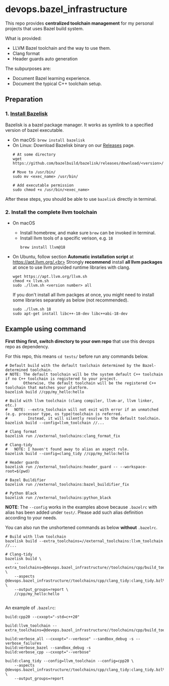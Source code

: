 # devops.bazel_infrastructure
This repo provides **centralized toolchain management** for my personal projects that uses Bazel build system.

What is provided:
* LLVM Bazel toolchain and the way to use them.
* Clang format
* Header guards auto generation

The subpurposes are:
* Document Bazel learning experience.
* Document the typical C++ toolchain setup.

## Preparation
### 1. [Install Bazelisk](https://github.com/bazelbuild/bazelisk?tab=readme-ov-file#installation)<br>
Bazelisk is a bazel package manager. It works as symlink to a specified version of bazel executable.
* On macOS: `brew install bazelisk`
* On Linux: Download Bazelisk binary on our [Releases](https://github.com/bazelbuild/bazelisk/releases) page.
    ```shell
    # At some directory
    wget https://github.com/bazelbuild/bazelisk/releases/download/<version>/<exec_name>

    # Move to /usr/bin/
    sudo mv <exec_name> /usr/bin/

    # Add executable permission
    sudo chmod +x /usr/bin/<exec_name>
    ```
After these steps, you should be able to use `bazelisk` directly in terminal.

### 2. Install the complete llvm toolchain
* On macOS
    * Install homebrew, and make sure `brew` can be invoked in terminal.
    * Install llvm tools of a specific verison, e.g. `18`
        ```shell
        brew install llvm@18
        ```
* On Ubuntu, follow section **Automatic installation script** at https://apt.llvm.org/.<br>
    Strongly **recommend** install **all llvm packages** at once to use llvm provided runtime libraries with clang.
    ```shell
    wget https://apt.llvm.org/llvm.sh
    chmod +x llvm.sh
    sudo ./llvm.sh <version number> all
    ```

  If you don't install all llvm packges at once, you might need to install some libraries separately as below (not recommended).
    ```shell
    sudo ./llvm.sh 18
    sudo apt-get install libc++-18-dev libc++abi-18-dev
    ```


## Example using command
**First thing first, switch directory to your own repo** that use this devops repo as dependency.

For this repo, this means `cd tests/` before run any commands below.

```shell
# Default build with the default toolchain determined by the Bazel-determined toolchain.
# NOTE: The default toolchain will be the system default C++ toolchain if no C++ toolchain is registered to your project.
#       Otherwise, the default toolchain will be the registered C++ toolchain that matches your platform.
bazelisk build //cpp/my_hello:hello

# Build with llvm toolchain (clang compiler, llvm-ar, llvm linker, etc.)
#   NOTE: --extra_toolchain will not exit with error if an unmatched (e.g. processor type, os type)toolchain is referred.
#         Instead, it will silently resolve to the default toolchain.
bazelisk build --config=llvm_toolchain //...

# Clang format
bazelisk run //external_toolchains:clang_format_fix

# Clang-tidy
#   NOTE: I haven't found away to alias an aspect rule.
bazelisk build --config=clang_tidy //cpp/my_hello:hello

# Header guards
bazelisk run //external_toolchains:header_guard -- --workspace-root=$(pwd)

# Bazel Buildifier
bazelisk run //external_toolchains:bazel_buildifier_fix

# Python Black
bazelisk run //external_toolchains:python_black
```
**NOTE**: The `--config` works in the examples above because `.bazelrc` with alias has been added under `test/`. Please add such alias definition according to your needs.

You can also run the unshortened commands as below **without** `.bazelrc`.
```shell
# Build with llvm toolchain
bazelisk build --extra_toolchains=//external_toolchains:llvm_toolchain //...

# Clang-tidy
bazelisk build \
    --extra_toolchains=@devops.bazel_infrastructure//toolchains/cpp/build_tools:llvm_toolchain \
    --aspects @devops.bazel_infrastructure//toolchains/cpp/clang_tidy:clang_tidy.bzl%clang_tidy_aspect \
    --output_groups=report \
    //cpp/my_hello:hello


```

An example of `.bazelrc`:
```shell
build:cpp20 --cxxopt="-std=c++20"

build:llvm_toolchain --extra_toolchains=@devops.bazel_infrastructure//toolchains/cpp/build_tools:llvm_toolchain

build:verbose_all --cxxopt="--verbose" --sandbox_debug -s --verbose_failures
build:verbose_bazel --sandbox_debug -s
build:verbose_cpp --cxxopt="--verbose"

build:clang_tidy --config=llvm_toolchain --config=cpp20 \
    --aspects @devops.bazel_infrastructure//toolchains/cpp/clang_tidy:clang_tidy.bzl%clang_tidy_aspect \
    --output_groups=report
```
